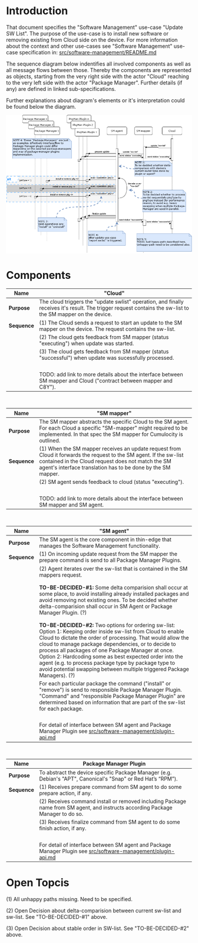 
Introduction
============
That document specifies the "Software Management" use-case "Update SW List". 
The purpose of the use-case is to install new software or removing existing from
Cloud side on the device.
For more information about the context and other use-cases see "Software 
Management" use-case specification in: [src/software-management/README.md](/src/software-management/README.md)

The sequence diagram below indentifies all involved components as well as all 
message flows between those. Thereby the components are represented as objects,
starting from the very right side with the actor "Cloud" reaching to the very left side with the
actor "Package Manager". Further details (if any) are defined in linked 
sub-specifications.

Further explanations about diagram's elements or it's interpretation could be found below the diagram.


![Sequence Diagram Update SW-list](/src/software-management/uc-update-swlist.png)

Components
==========

Name | "Cloud" 
--- | --- 
**Purpose** | The cloud triggers the "update swlist" operation, and finally receives it's result. The trigger request contains the sw-list to the SM mapper on the device.
**Sequence** | (1) The Cloud sends a request to start an update to the SM mapper on the device. The request contains the sw-list.
&nbsp;| (2) The cloud gets feedback from SM mapper (status "executing") when update was started.
&nbsp;| (3) The cloud gets feedback from SM mapper (status "successful") when update was sucessfully processed.
&nbsp;|&nbsp;
&nbsp;| TODO: add link to more details about the interface between SM mapper and Cloud ("contract between mapper and C8Y").

&nbsp;
&nbsp;
&nbsp;
&nbsp;
&nbsp;
&nbsp;
  
Name | "SM mapper" 
--- | --- 
**Purpose** | The SM mapper abstracts the specific Cloud to the SM agent. For each Cloud a specific "SM-mapper" might required to be implemented. In that spec the SM mapper for Cumulocity is outlined.
**Sequence** | (1) When the SM mapper receives an update request from Cloud it forwards the request to the SM agent. If the sw-list contained in the Cloud request does not match the SM agent's interface translation has to be done by the SM mapper.
&nbsp;| (2) SM agent sends feedback to cloud (status "executing"). 
&nbsp;|&nbsp;
&nbsp;| TODO: add link to more details about the interface between SM mapper and SM agent.

&nbsp;
&nbsp;
&nbsp;
&nbsp;
&nbsp;
&nbsp;
  
Name | "SM agent"
--- | --- 
**Purpose** | The SM agent is the core component in thin-edge that manages the Software Management functionality.
**Sequence** | (1) On incoming update request from the SM mapper the prepare command is send to all Package Manager Plugins.
&nbsp;| (2) Agent iterates over the sw-list that is contained in the SM mappers request. <br/><br/> **TO-BE-DECIDED-#1:** Some delta comparision shall occur at some place, to avoid installing already installed packages and avoid removing not existing ones. To be decided whether delta-comparision shall occur in SM Agent or Package Manager Plugin. (?) <br/><br/> **TO-BE-DECIDED-#2:** Two options for ordering sw-list: Option 1: Keeping order inside sw-list from Cloud to enable Cloud to dictate the order of processing. That would allow the cloud to manage package dependencies, or to decide to process all packages of one Package Manager at once. Option 2: Hardcoding some as best expected order into the agent (e.g. to process package type by package type to avoid potential swapping between multiple triggered Package Managers). (?)<br/>
&nbsp;| For each particular package the command ("install" or "remove") is send to responsible Package Manager Plugin. "Command" and "responsible Package Manager Plugin" are determined based on information that are part of the sw-list for each package.
&nbsp;|&nbsp;
&nbsp;| For detail of interface between SM agent and Package Manager Plugin see [src/software-management/plugin-api.md](/src/software-management/plugin-api.md)

&nbsp;
&nbsp;
&nbsp;
&nbsp;
&nbsp;
&nbsp;
  
Name | Package Manager Plugin
--- | --- 
**Purpose** | To abstract the device specific Package Manager (e.g. Debian's "APT", Canonical's "Snap" or Red Hat’s “RPM”).
**Sequence** | (1) Receives prepare command from SM agent to do some prepare action, if any.
&nbsp;| (2) Receives command install or removed including Package name from SM agent, and instructs according Package Manager to do so.
&nbsp;| (3) Receives finalize command from SM agent to do some finish action, if any.
&nbsp;|&nbsp;
&nbsp;| For detail of interface between SM agent and Package Manager Plugin see [src/software-management/plugin-api.md](/src/software-management/plugin-api.md)

Open Topcis
===========

(1) All unhappy paths missing. Need to be specified.

(2) Open Decision about delta-comparision between current sw-list and sw-list. See "TO-BE-DECIDED-#1" above.

(3) Open Decision about stable order in SW-list. See "TO-BE-DECIDED-#2" above.
